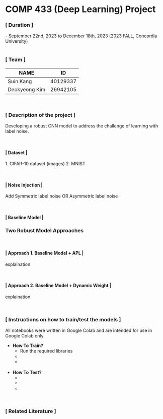 # COMP 433 (Deep Learning) Project 

<h3>[ Duration ]</h3>
- September 22nd, 2023 to December 18th, 2023 (2023 FALL, Concordia University)

<br>
<br>

<h3>[ Team ]</h3>

| NAME | ID | 
| --- |  --- | 
| Suin Kang | 40129337 | 
| Deokyeong Kim | 26942105 | 

<br>

<h3>[ Description of the project ]</h3>
<p>
Developing a robust CNN model to address the challenge of learning with label noise.
</p>
<br>

<h4> | Dataset | </h4>
<p>
1. CIFAR-10 dataset (images)
2. MNIST
</p>
<br>

<h4>| Noise Injection | </h4>
<p>
Add Symmetric label noise OR Asymmetric label noise
</p>

<br>
<h4>| Baseline Model | </h4>

<h3> Two Robust Model Approaches </h3>
<br>

<h4> | Approach 1. Baseline Model + APL | </h4>
<p>
   explaination
</p>
<br>

<h4> | Approach 2. Baseline Model + Dynamic Weight | </h4>
<p>
   explaination
</p>
<br>

<h3>[ Instructions on how to train/test the models ]</h3>
  
 <p>All notebooks were written in Google Colab and are intended for use in Google Colab only.</p>

  <ul>
      <li>
          <strong> How To Train? </strong> 
          <ul>
              <li> Run the required libraries </li>
              <li> </li>
              <li> </li>
          </ul>
      </li>
      <br>
      <li>
          <strong> How To Test?</strong>
          <ul>
              <li></li>
              <li></li> 
              <li></li>   
          </ul>
      </li>
  </ul>
  <br>

<h3> [ Related Literature ] </h3>

